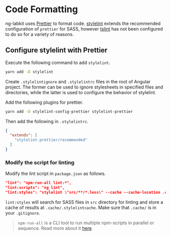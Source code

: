 # Code Formatting

ng-labkit uses [Prettier](https://prettier.io/) to format code. [stylelint](https://stylelint.io/) extends the recommended configuration of `prettier` for SASS, however [tslint](https://github.com/palantir/tslint) has not been configured to do so for a variety of reasons.

## Configure stylelint with Prettier

Execute the following command to add `stylelint`.

```sh
yarn add -D stylelint
```

Create `.stylelintignore` and `.stylelintrc` files in the root of Angular project. The former can be used to ignore stylesheets in specified files and directories, while the latter is used to configure the behavior of stylelint.

Add the following plugins for prettier.

```sh
yarn add -D stylelint-config-prettier stylelint-prettier
```

Then add the following in `.stylelintrc`.

```json
{
  "extends": [
    "stylelint-prettier/recommended"
  ]
}
```

### Modify the script for linting

Modify the lint script in `package.json` as follows.

```json
"lint": "npm-run-all lint:*",
"lint:scripts": "ng lint",
"lint:styles": "stylelint \"src/**/*.less\" --cache --cache-location .cache/.stylelintcache",
```

`lint:styles` will search for SASS files in `src` directory for linting and store a cache of results at `.cache/.stylelintcache`. Make sure that `.cache/` is in your `.gitignore`.

> `npm-run-all` is a CLI tool to run multiple npm-scripts in parallel or sequence. Read more about it [here](https://github.com/mysticatea/npm-run-all).
